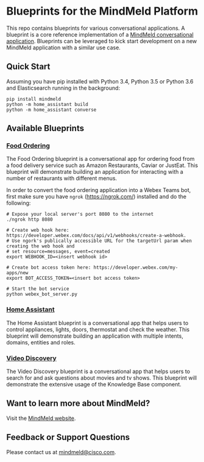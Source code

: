 # Blueprints for the MindMeld Platform

This repo contains blueprints for various conversational applications. A blueprint is a core reference implementation of a [MindMeld conversational application](https://www.mindmeld.com). Blueprints can be leveraged to kick start  development on a new MindMeld application with a similar use case.

## Quick Start

Assuming you have pip installed with Python 3.4, Python 3.5 or Python 3.6 and Elasticsearch running in the background:

```
pip install mindmeld
python -m home_assistant build
python -m home_assistant converse
```

## Available Blueprints

### [Food Ordering](https://www.mindmeld.com/docs/blueprints/food_ordering.html)

The Food Ordering blueprint is a conversational app for ordering food from a food delivery service such as Amazon Restaurants, Caviar or JustEat. This blueprint will demonstrate building an application for interacting with a number of restaurants with different menus.

In order to convert the food ordering application into a Webex Teams bot, first make sure you have `ngrok` (https://ngrok.com/) installed and do the following:

```
# Expose your local server's port 8080 to the internet
./ngrok http 8080

# Create web hook here: https://developer.webex.com/docs/api/v1/webhooks/create-a-webhook. 
# Use ngork's publically accessible URL for the targetUrl param when creating the web hook and
# set resource=messages, event=created
export WEBHOOK_ID=<insert webhook id>

# Create bot access token here: https://developer.webex.com/my-apps/new
export BOT_ACCESS_TOKEN=<insert bot access token>

# Start the bot service
python webex_bot_server.py 
```

### [Home Assistant](https://www.mindmeld.com/docs/blueprints/home_assistant.html)

The Home Assistant blueprint is a conversational app that helps users to control appliances, lights, doors, thermostat and check the weather. This blueprint will demonstrate building an application with multiple intents, domains, entities and roles.

### [Video Discovery](https://www.mindmeld.com/docs/blueprints/video_discovery.html)
The Video Discovery blueprint is a conversational app that helps users to search for and ask questions about movies and tv shows. This blueprint will demonstrate the extensive usage of the Knowledge Base component.

## Want to learn more about MindMeld?

Visit the [MindMeld website](https://www.mindmeld.com/).

## Feedback or Support Questions

Please contact us at [mindmeld@cisco.com](mailto:mindmeld@cisco.com).
